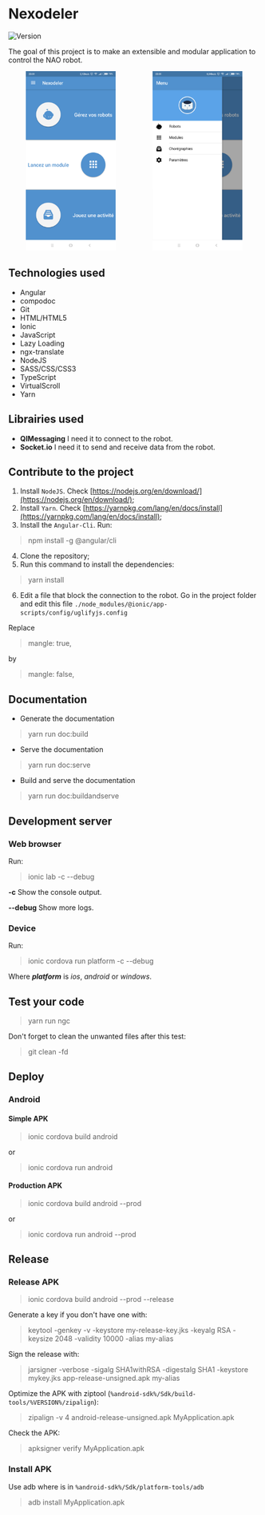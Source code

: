 # Nexodeler

![Version](https://img.shields.io/badge/version-0.1.6-blue.svg)

The goal of this project is to make an extensible and modular application to control the NAO robot.

<p align="center">
<img src="./assets/nexodeler-1.png" alt="Nexodeler screenshot" width="180" height="360" style="margin-right: 70px">
<img src="./assets/nexodeler-2.png" alt="Nexodeler screenshot" width="180" height="360">
</p>

## Technologies used

- Angular
- compodoc
- Git
- HTML/HTML5
- Ionic
- JavaScript
- Lazy Loading
- ngx-translate
- NodeJS
- SASS/CSS/CSS3
- TypeScript
- VirtualScroll
- Yarn

## Librairies used

- **QIMessaging** I need it to connect to the robot.
- **Socket.io** I need it to send and receive data from the robot.

## Contribute to the project

1. Install `NodeJS`. Check [https://nodejs.org/en/download/](https://nodejs.org/en/download/);
2. Install `Yarn`. Check [https://yarnpkg.com/lang/en/docs/install](https://yarnpkg.com/lang/en/docs/install);
3. Install the `Angular-Cli`. Run:
> npm install -g @angular/cli
4. Clone the repository;
5. Run this command to install the dependencies:
> yarn install

6. Edit a file that block the connection to the robot. Go in the project folder and edit this file `./node_modules/@ionic/app-scripts/config/uglifyjs.config`

Replace

> mangle: true,

by
> mangle: false,

## Documentation
- Generate the documentation
> yarn run doc:build

- Serve the documentation
> yarn run doc:serve

- Build and serve the documentation
> yarn run doc:buildandserve

## Development server

### Web browser

Run:
> ionic lab -c --debug

**-c** Show the console output.

**--debug** Show more logs.

### Device

Run:
> ionic cordova run platform -c --debug

Where ***platform*** is *ios*, *android* or *windows*.

## Test your code
> yarn run ngc

Don't forget to clean the unwanted files after this test:
> git clean -fd

## Deploy

### Android
#### Simple APK
> ionic cordova build android

or
> ionic cordova run android

#### Production APK
> ionic cordova build android --prod

or
> ionic cordova run android --prod

## Release

### Release APK
> ionic cordova build android --prod --release

Generate a key if you don't have one with:
> keytool -genkey -v -keystore my-release-key.jks -keyalg RSA -keysize 2048 -validity 10000 -alias my-alias

Sign the release with:

> jarsigner -verbose -sigalg SHA1withRSA -digestalg SHA1 -keystore mykey.jks app-release-unsigned.apk my-alias

Optimize the APK with ziptool (`%android-sdk%/Sdk/build-tools/%VERSION%/zipalign`):
> zipalign -v 4 android-release-unsigned.apk MyApplication.apk

Check the APK:
> apksigner verify MyApplication.apk

### Install APK
Use adb where is in `%android-sdk%/Sdk/platform-tools/adb`
> adb install MyApplication.apk



